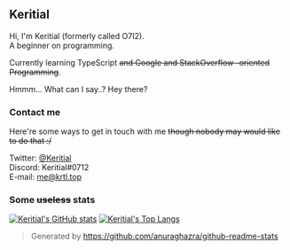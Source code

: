 ## Keritial  

Hi, I'm Keritial (formerly called O7I2).  
A beginner on programming.

Currently learning TypeScript ~~and Google and StackOverflow -oriented Programming~~.

Hmmm... What can I say..? Hey there?

### Contact me

Here're some ways to get in touch with me ~~though nobody may would like to do that :/~~

Twitter: [@Keritial](https://twitter.com/Keritial)  
Discord: Keritial#0712  
E-mail: [me@krtl.top](mailto:a@krtl.top)  

### Some ~~useless~~ stats

[![Keritial's GitHub stats](https://github-readme-stats.vercel.app/api?username=Keritial&show_icons=true&theme=github_dark)](https://github.com/Keritial)
[![Keritial's Top Langs](https://github-readme-stats.vercel.app/api/top-langs/?username=Keritial&layout=compact&theme=github_dark)](https://github.com/Keritial)  

> Generated by https://github.com/anuraghazra/github-readme-stats
